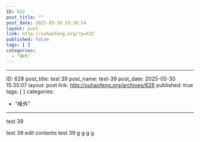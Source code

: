 ```yaml
---
ID: 632
post_title: ""
post_date: 2025-05-30 15:38:54
layout: post
link: http://xuhaofeng.org/?p=632
published: false
tags: [ ]
categories:
  - “峰外”
---
```

---
ID: 628
post_title: test 39
post_name: test-39
post_date: 2025-05-30 15:35:07
layout: post
link: http://xuhaofeng.org/archives/628
published: true
tags: [ ]
categories:
  - “峰外”
---
test 39

test 39 edit contents
test 39 g g g g